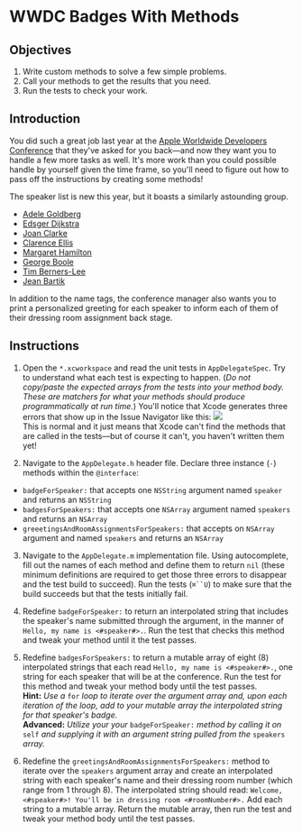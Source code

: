# WWDC Badges With Methods

## Objectives

1. Write custom methods to solve a few simple problems.
2. Call your methods to get the results that you need.
3. Run the tests to check your work.

## Introduction

You did such a great job last year at the [Apple Worldwide Developers Conference](https://developer.apple.com/wwdc/) that they've asked for you back—and now they want you to handle a few more tasks as well. It's more work than you could possible handle by yourself given the time frame, so you'll need to figure out how to pass off the instructions by creating some methods!

The speaker list is new this year, but it boasts a similarly astounding group.

* [Adele Goldberg](https://en.wikipedia.org/wiki/Adele_Goldberg_(computer_scientist))
* [Edsger Dijkstra](https://en.wikipedia.org/wiki/Edsger_W._Dijkstra)
* [Joan Clarke](https://en.wikipedia.org/wiki/Joan_Clarke)
* [Clarence Ellis](https://en.wikipedia.org/wiki/Clarence_Ellis_(computer_scientist))
* [Margaret Hamilton](https://en.wikipedia.org/wiki/Margaret_Hamilton_(scientist))
* [George Boole](https://en.wikipedia.org/?title=George_Boole)
* [Tim Berners-Lee](https://en.wikipedia.org/?title=Tim_Berners-Lee)
* [Jean Bartik](https://en.wikipedia.org/wiki/Jean_Bartik)

In addition to the name tags, the conference manager also wants you to print a personalized greeting for each speaker to inform each of them of their dressing room assignment back stage.

## Instructions

1. Open the `*.xcworkspace` and read the unit tests in `AppDelegateSpec`. Try to understand what each test is expecting to happen. (*Do not copy/paste the expected arrays from the tests into your method body. These are matchers for what your methods should produce programmatically at run time.*) You'll notice that Xcode generates three errors that show up in the Issue Navigator like this:   ![](https://curriculum-content.s3.amazonaws.com/ios/wwdc-badges-methods/missingMethodErrors.png)  
This is normal and it just means that Xcode can't find the methods that are called in the tests—but of course it can't, you haven't written them yet!

2. Navigate to the `AppDelegate.h` header file. Declare three instance (`-`) methods within the `@interface`:
  * `badgeForSpeaker:` that accepts one `NSString` argument named `speaker` and returns an `NSString`
  * `badgesForSpeakers:` that accepts one `NSArray` argument named `speakers` and returns an `NSArray`
  * `greeetingsAndRoomAssignmentsForSpeakers:` that accepts on `NSArray` argument and named `speakers` and returns an `NSArray`

3. Navigate to the `AppDelegate.m` implementation file. Using autocomplete, fill out the names of each method and define them to return `nil` (these minimum definitions are required to get those three errors to disappear and the test build to succeed). Run the tests (`⌘``U`) to make sure that the build succeeds but that the tests initially fail.

4. Redefine `badgeForSpeaker:` to return an interpolated string that includes the speaker's name submitted through the argument, in the manner of `Hello, my name is <#speaker#>.`. Run the test that checks this method and tweak your method until it the test passes.

5. Redefine `badgesForSpeakers:` to return a mutable array of eight (8) interpolated strings that each read `Hello, my name is <#speaker#>.`, one string for each speaker that will be at the conference. Run the test for this method and tweak your method body until the test passes.  
**Hint:** *Use a* `for` *loop to iterate over the argument array and, upon each iteration of the loop, add to your mutable array the interpolated string for that speaker's badge.*  
**Advanced:** *Utilize your your* `badgeForSpeaker:` *method by calling it on* `self` *and supplying it with an argument string pulled from the* `speakers` *array.*

6. Redefine the `greetingsAndRoomAssignmentsForSpeakers:` method to iterate over the `speakers` argument array and create an interpolated string with each speaker's name and their dressing room number (which range from 1 through 8). The interpolated string should read: `Welcome, <#speaker#>! You'll be in dressing room <#roomNumber#>.` Add each string to a mutable array. Return the mutable array, then run the test and tweak your method body until the test passes.


